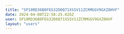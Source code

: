 ```yaml
---
title: "SP10RD36B0FEG32D0Q71XSSV11ZCRMGGV9GXZ8HVF"
date: 2024-04-08T22:58:25.026Z
user: SP10RD36B0FEG32D0Q71XSSV11ZCRMGGV9GXZ8HVF
layout: "users"
---
```

    